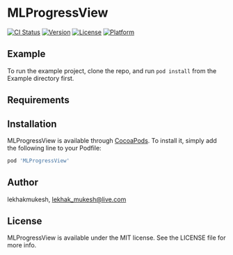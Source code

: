 # MLProgressView

[![CI Status](https://img.shields.io/travis/lekhakmukesh/MLProgressView.svg?style=flat)](https://travis-ci.org/lekhakmukesh/MLProgressView)
[![Version](https://img.shields.io/cocoapods/v/MLProgressView.svg?style=flat)](https://cocoapods.org/pods/MLProgressView)
[![License](https://img.shields.io/cocoapods/l/MLProgressView.svg?style=flat)](https://cocoapods.org/pods/MLProgressView)
[![Platform](https://img.shields.io/cocoapods/p/MLProgressView.svg?style=flat)](https://cocoapods.org/pods/MLProgressView)

## Example

To run the example project, clone the repo, and run `pod install` from the Example directory first.

## Requirements

## Installation

MLProgressView is available through [CocoaPods](https://cocoapods.org). To install
it, simply add the following line to your Podfile:

```ruby
pod 'MLProgressView'
```

## Author

lekhakmukesh, lekhak_mukesh@live.com

## License

MLProgressView is available under the MIT license. See the LICENSE file for more info.
